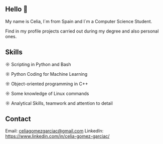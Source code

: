 ## Hello 👋

My name is Celia, I´m from Spain and I´m a Computer Science Student.

Find in my profile projects carried out during my degree and also personal ones.

## Skills

☼ Scripting in Python and Bash

☼ Python Coding for Machine Learning

☼ Object-oriented programming in C++

☼ Some knowledge of Linux commands

☼ Analytical Skills, teamwork and attention to detail 

## Contact

Email: celiagomezgarciac@gmail.com
LinkedIn: https://www.linkedin.com/in/celia-gomez-garciac/
